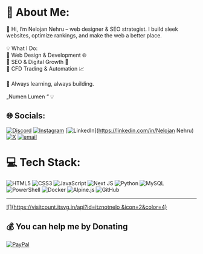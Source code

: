 # 💫 About Me:
👋 Hi, I’m Nelojan Nehru – web designer & SEO strategist. I build sleek websites, optimize rankings, and make the web a better place.<br><br>💡 What I Do:<br>🔹 Web Design & Development 🌐<br>🔹 SEO & Digital Growth 🚀<br>🔹 CFD Trading & Automation 📈<br><br>📌 Always learning, always building.<br><br>„Numen Lumen “ 💡


## 🌐 Socials:
[![Discord](https://img.shields.io/badge/Discord-%237289DA.svg?logo=discord&logoColor=white)](https://discord.gg/https://discord.gg/vkxsrMqq5D) [![Instagram](https://img.shields.io/badge/Instagram-%23E4405F.svg?logo=Instagram&logoColor=white)](https://instagram.com/itznot_nelo.nh) [![LinkedIn](https://img.shields.io/badge/LinkedIn-%230077B5.svg?logo=linkedin&logoColor=white)](https://linkedin.com/in/Nelojan Nehru) [![X](https://img.shields.io/badge/X-black.svg?logo=X&logoColor=white)](https://x.com/@FXUpdater) [![email](https://img.shields.io/badge/Email-D14836?logo=gmail&logoColor=white)](mailto:nelojr64@gmail.com) 

# 💻 Tech Stack:
![HTML5](https://img.shields.io/badge/html5-%23E34F26.svg?style=for-the-badge&logo=html5&logoColor=white) ![CSS3](https://img.shields.io/badge/css3-%231572B6.svg?style=for-the-badge&logo=css3&logoColor=white) ![JavaScript](https://img.shields.io/badge/javascript-%23323330.svg?style=for-the-badge&logo=javascript&logoColor=%23F7DF1E) ![Next JS](https://img.shields.io/badge/Next-black?style=for-the-badge&logo=next.js&logoColor=white) ![Python](https://img.shields.io/badge/python-3670A0?style=for-the-badge&logo=python&logoColor=ffdd54) ![MySQL](https://img.shields.io/badge/mysql-4479A1.svg?style=for-the-badge&logo=mysql&logoColor=white) ![PowerShell](https://img.shields.io/badge/PowerShell-%235391FE.svg?style=for-the-badge&logo=powershell&logoColor=white) ![Docker](https://img.shields.io/badge/docker-%230db7ed.svg?style=for-the-badge&logo=docker&logoColor=white) ![Alpine.js](https://img.shields.io/badge/alpinejs-white.svg?style=for-the-badge&logo=alpinedotjs&logoColor=%238BC0D0) ![GitHub](https://img.shields.io/badge/github-%23121011.svg?style=for-the-badge&logo=github&logoColor=white)


---
[![](https://visitcount.itsvg.in/api?id=itznotnelo &icon=2&color=4)](https://visitcount.itsvg.in)

  ## 💰 You can help me by Donating
  [![PayPal](https://img.shields.io/badge/PayPal-00457C?style=for-the-badge&logo=paypal&logoColor=white)](https://paypal.me/@itznotnelo) 


